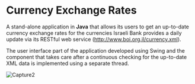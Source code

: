 # Currency Exchange Rates 

A stand-alone application in <b>Java</b> that allows its users to get an up-to-date currency exchange rates for the currencies Israeli Bank provides a daily update via its RESTful web service (http://www.boi.org.il/currency.xml).

The user interface part of the application developed using Swing and the component that takes care after a continuous checking for the up-to-date XML data is implemented using a separate thread.

![Capture2](https://user-images.githubusercontent.com/37630492/67572020-ffe87180-f73d-11e9-8ca4-7d674b4dd1d6.PNG)

